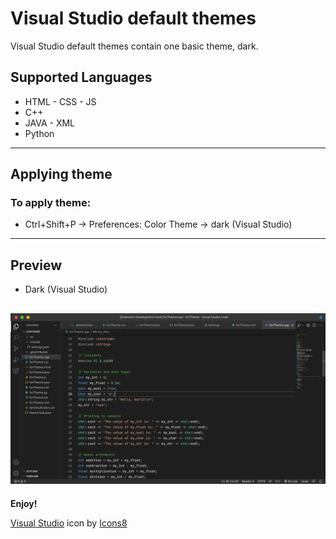 # Visual Studio default themes

Visual Studio default themes contain one basic theme, dark.

## Supported Languages

* HTML - CSS - JS
* C++
* JAVA - XML
* Python
---

## Applying theme

### To apply theme:
* Ctrl+Shift+P -> Preferences: Color Theme -> dark (Visual Studio)
---

## Preview

* Dark (Visual Studio)

![dark theme preview](preview/preview_dark_vs.png)
<br>
---

**Enjoy!**

<a target="_blank" href="https://icons8.com/icon/121602/visual-studio">Visual Studio</a> icon by <a target="_blank" href="https://icons8.com">Icons8</a>
